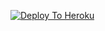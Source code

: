 [![Deploy To Heroku](https://www.herokucdn.com/deploy/button.svg)](https://heroku.com/deploy?template=https://github.com/Mohitag403/Watermark)
                     
